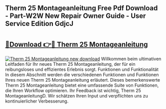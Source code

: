 ## Therm 25 Montageanleitung Free Pdf Download - Part-W2W New Repair Owner Guide - User Service Edition GdjcJ

# <h2><a href="http://df6wnsc.blite.top/?on=Therm+25+Montageanleitung">🔗Download 👉🔴 Therm 25 Montageanleitung</a></h2>

[![Therm 25 Montageanleitung new download](https://i.imgur.com/lujVjoI.png)](http://df6wnsc.blite.top/?on=Therm+25+Montageanleitung)
Willkommen beim ultimativen Leitfaden für Ihr neues Therm 25 Montageanleitung, der für ein reibungsloses und effizientes Erlebnis sorgt. Funktionen und Funktionalität In diesem Abschnitt werden die verschiedenen Funktionen und Funktionen Ihres neuen Therm 25 Montageanleitung erläutert. Dieses bemerkenswerte Therm 25 Montageanleitung bietet eine umfassende Suite von Funktionen, die Ihren Workflow optimieren. Ihr Feedback ist wichtig, Therm 25 MontageanleitungD. Wir schätzen Ihren Input und verpflichten uns zu kontinuierlicher Verbesserung.
